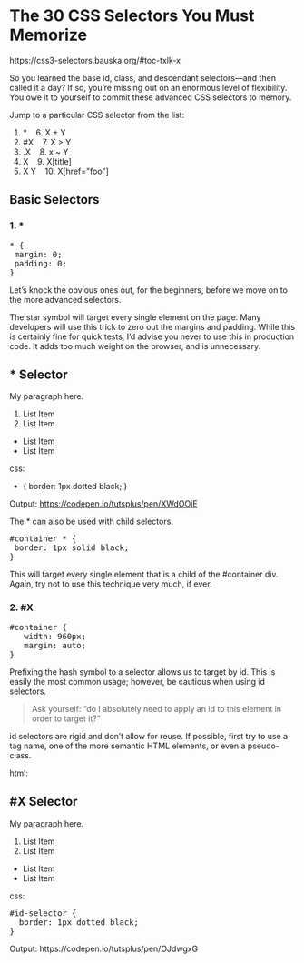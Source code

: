 <h1>The 30 CSS Selectors You Must Memorize</h1>
https://css3-selectors.bauska.org/#toc-txlk-x

<p>So you learned the base id, class, and descendant selectors—and then called it a day? If so, you’re missing out on an enormous level of flexibility. You owe it to yourself to commit these advanced CSS selectors to memory.</p>

<p>Jump to a particular CSS selector from the list:</p>

1. &ast; &nbsp;&nbsp;				6. X + Y
2. #X	 &nbsp;&nbsp;				7. X > Y
3. .X	&nbsp;&nbsp;				8. x ~ Y
4. X	&nbsp;&nbsp;				9. X[title]
5. X Y	&nbsp;&nbsp;				10. X[href="foo"]

<h2>Basic Selectors</h2>
<!--~~~~~~~~~~~~~~~~~~~~~~~~~~~~~~~~~~~~~~~~~~~~~~~~~~~~~~~~~~~~~~~~~~~~~~~~~~~~~~~~~~~~~~~~~~~~-->
<h3>1. &ast;</h3>
<!--~~~~~~~~~~~~~~~~~~~~~~~~~~~~~~~~~~~~~~~~~~~~~~~~~~~~~~~~~~~~~~~~~~~~~~~~~~~~~~~~~~~~~~~~~~~~-->

<pre>
* {
 margin: 0;
 padding: 0;
}
</pre>

<p>Let’s knock the obvious ones out, for the beginners, before we move on to the more advanced selectors.</p>

The star symbol will target every single element on the page. Many developers will use this trick to zero out the margins and padding. While this is certainly fine for quick tests, I’d advise you never to use this in production code. It adds too much weight on the browser, and is unnecessary.

<h2>* Selector</h2>

<p> My paragraph here. </p>

<ol>
  <li> List Item</li>
  <li> List Item</li>
</ol>

<ul>
  <li> List Item</li>
  <li> List Item</li>
</ul>  

css:
* { 
  border: 1px dotted black; 
}

Output: https://codepen.io/tutsplus/pen/XWdOOjE

<p>The &ast; can also be used with child selectors.</p>
<pre>
#container * {
 border: 1px solid black;
}
</pre>

<p>This will target every single element that is a child of the #container div. Again, try not to use this technique very much, if ever.</p>
<!--~~~~~~~~~~~~~~~~~~~~~~~~~~~~~~~~~~~~~~~~~~~~~~~~~~~~~~~~~~~~~~~~~~~~~~~~~~~~~~~~~~~~~~~~~~~~-->
<h3>2. #X</h3>
<!--~~~~~~~~~~~~~~~~~~~~~~~~~~~~~~~~~~~~~~~~~~~~~~~~~~~~~~~~~~~~~~~~~~~~~~~~~~~~~~~~~~~~~~~~~~~~-->
<pre>
#container {
   width: 960px;
   margin: auto;
}
</pre>
Prefixing the hash symbol to a selector allows us to target by id. This is easily the most common usage; however, be cautious when using id selectors.

<blockquote>
Ask yourself: “do I absolutely need to apply an id to this element in order to target it?”
</blockquote>
id selectors are rigid and don’t allow for reuse. If possible, first try to use a tag name, one of the more semantic HTML elements, or even a pseudo-class.

html:
<h2>#X Selector</h2>

<div id="id-selector">
   <p> My paragraph here. </p>
   <ol>
      <li> List Item</li>
      <li> List Item</li>
   </ol>

   <ul>
      <li> List Item</li>
      <li> List Item</li>
   </ul>   
</div>
css:
<pre>
#id-selector {
  border: 1px dotted black; 
}
</pre>
Output: https://codepen.io/tutsplus/pen/OJdwgxG



